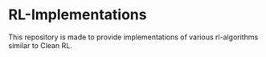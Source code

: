 # RL-Implementations
This repository is made to provide implementations of various rl-algorithms similar to Clean RL.
